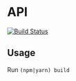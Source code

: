 # API
[![Build Status](https://travis-ci.com/hkfd/API.svg?branch=master)](https://travis-ci.com/hkfd/API)

## Usage

Run `(npm|yarn) build`

